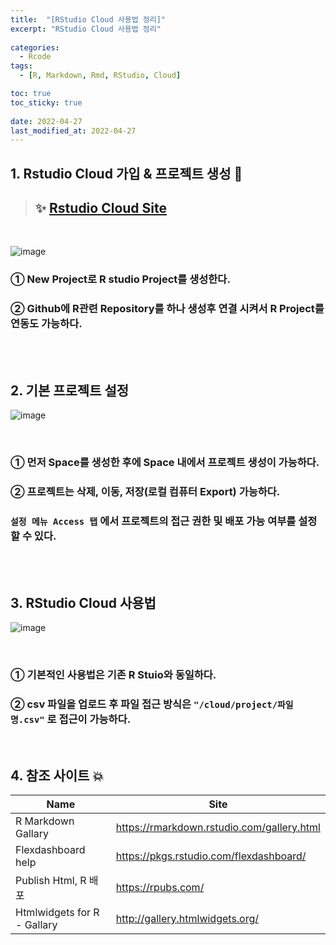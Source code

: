 ```yaml
---
title:  "[RStudio Cloud 사용법 정리]" 
excerpt: "RStudio Cloud 사용법 정리"
 
categories:
  - Rcode
tags:
  - [R, Markdown, Rmd, RStudio, Cloud]

toc: true
toc_sticky: true
 
date: 2022-04-27
last_modified_at: 2022-04-27
---
```


## 1. Rstudio Cloud 가입 & 프로젝트 생성 💫

> ## ✨ [Rstudio Cloud Site](https://rstudio.cloud/)

<br>

![image](https://user-images.githubusercontent.com/24688100/165420872-99be5207-9cc2-47e3-9b3e-77c702d25d88.png)

### ① New Project로 R studio Project를 생성한다.
### ② Github에 R관련 Repository를 하나 생성후 연결 시켜서 R Project를 연동도 가능하다.


<br>
<br>

## 2. 기본 프로젝트 설정

![image](https://user-images.githubusercontent.com/24688100/165420932-a9b76e23-b52d-4ef1-9d8a-ace2b89144f2.png)

<br>

### ① 먼저 Space를 생성한 후에 Space 내에서 프로젝트 생성이 가능하다.
### ② 프로젝트는 삭제, 이동, 저장(로컬 컴퓨터 Export) 가능하다.
###   `설정 메뉴 Access 탭` 에서 프로젝트의 접근 권한 및 배포 가능 여부를 설정 할 수 있다.

<br>
<br>

## 3. RStudio Cloud 사용법

![image](https://user-images.githubusercontent.com/24688100/165420994-45286229-0674-445d-b0c0-3867ef21079a.png)


<br>

### ① 기본적인 사용법은 기존 R Stuio와 동일하다.
### ② csv 파일을 업로드 후 파일 접근 방식은 `"/cloud/project/파일명.csv"` 로 접근이 가능하다.

<br>

## 4. 참조 사이트 💥


| Name | Site |
| ------ | ------ |
| R Markdown Gallary | <https://rmarkdown.rstudio.com/gallery.html> |
| Flexdashboard help | <https://pkgs.rstudio.com/flexdashboard/> |
| Publish Html, R 배포 | <https://rpubs.com/> |
| Htmlwidgets for R - Gallary | <http://gallery.htmlwidgets.org/> |


<br>

